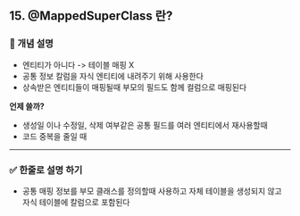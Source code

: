 ## 15. @MappedSuperClass 란?

### 🧠 개념 설명
- 엔티티가 아니다 -> 테이블 매핑 X
- 공통 정보 칼럼을 자식 엔티티에 내려주기 위해 사용한다
- 상속받은 엔티티들이 매핑될때 부모의 필드도 함께 컬럼으로 매핑된다

**언제 쓸까?**
- 생성일 이나 수정일, 삭제 여부같은 공통 필드를 여러 엔티티에서 재사용할때
- 코드 중복을 줄일 때




---
### ✅ 한줄로 설명 하기
- 공통 매핑 정보를 부모 클래스를 정의할때 사용하고 자체 테이블을 생성되지 않고 자식 테이블에 칼럼으로 포함된다
